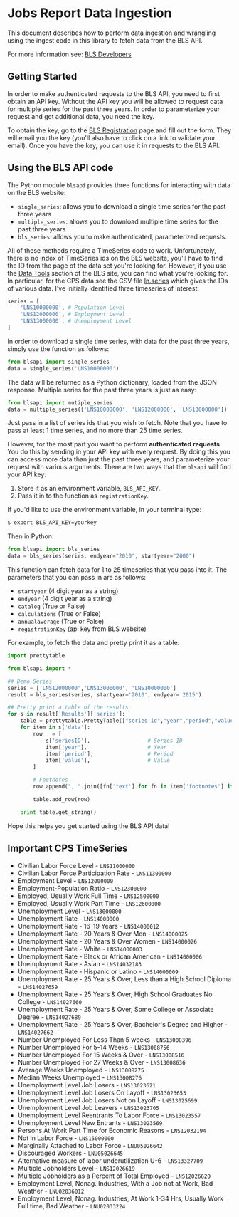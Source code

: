 # Jobs Report Data Ingestion

This document describes how to perform data ingestion and wrangling using
the ingest code in this library to fetch data from the BLS API.

For more information see: [BLS Developers](http://www.bls.gov/developers/home.htm)

## Getting Started

In order to make authenticated requests to the BLS API, you need to first obtain an API key. Without the API key you will be allowed to request data for multiple series for the past three years. In order to parameterize your request and get additional data, you need the key.

To obtain the key, go to the [BLS Registration](http://data.bls.gov/registrationEngine/) page and fill out the form. They will email you the key (you'll also have to click on a link to validate your email). Once you have the key, you can use it in requests to the BLS API.

## Using the BLS API code

The Python module `blsapi` provides three functions for interacting with data on the BLS website:

- `single_series`: allows you to download a single time series for the past three years
- `multiple_series`: allows you to download multiple time series for the past three years
- `bls_series`: allows you to make authenticated, parameterized requests.

All of these methods require a TimeSeries code to work. Unfortunately, there is no index of TimeSeries ids on the BLS website, you'll have to find the ID from the page of the data set you're looking for. However, if you use the [Data Tools](http://www.bls.gov/data/) section of the BLS site, you can find what you're looking for. In particular, for the CPS data see the CSV file [ln.series](http://download.bls.gov/pub/time.series/ln/ln.series) which gives the IDs of various data. I've initially identified three timeseries of interest:

```python
series = [
    'LNS10000000', # Population Level
    'LNS12000000', # Employment Level
    'LNS13000000', # Unemployment Level
]
```

In order to download a single time series, with data for the past three years, simply use the function as follows:

```python
from blsapi import single_series
data = single_series('LNS10000000')
```

The data will be returned as a Python dictionary, loaded from the JSON response. Multiple series for the past three years is just as easy:

```python
from blsapi import mutiple_series
data = multiple_series(['LNS10000000', 'LNS12000000', 'LNS13000000'])
```

Just pass in a list of series ids that you wish to fetch. Note that you have to pass at least 1 time series, and no more than 25 time series.

However, for the most part you want to perform **authenticated requests**. You do this by sending in your API key with every request. By doing this you can access more data than just the past three years, and parameterize your request with various arguments. There are two ways that the `blsapi` will find your API key:

1. Store it as an environment variable, `BLS_API_KEY`.
2. Pass it in to the function as `registrationKey`.

If you'd like to use the environment variable, in your terminal type:

```bash
$ export BLS_API_KEY=yourkey
```

Then in Python:

```python
from blsapi import bls_series
data = bls_series(series, endyear="2010", startyear="2000")
```

This function can fetch data for 1 to 25 timeseries that you pass into it. The parameters that you can pass in are as follows:

- `startyear` (4 digit year as a string)
- `endyear` (4 digit year as a string)
- `catalog` (True or False)
- `calculations` (True or False)
- `annualaverage` (True or False)
- `registrationKey` (api key from BLS website)

For example, to fetch the data and pretty print it as a table:

```python
import prettytable

from blsapi import *

## Demo Series
series = ['LNS12000000','LNS13000000', 'LNS10000000']
result = bls_series(series, startyear='2010', endyear='2015')

## Pretty print a table of the results
for s in result['Results']['series']:
    table = prettytable.PrettyTable(["series id","year","period","value","footnotes"])
    for item in s['data']:
        row   = [
            s['seriesID'],                  # Series ID
            item['year'],                   # Year
            item['period'],                 # Period
            item['value'],                  # Value
        ]

        # Footnotes
        row.append(", ".join([fn['text'] for fn in item['footnotes'] if 'text' in fn]))

        table.add_row(row)

    print table.get_string()
```

Hope this helps you get started using the BLS API data!

## Important CPS TimeSeries

- Civilian Labor Force Level - `LNS11000000`
- Civilian Labor Force Participation Rate - `LNS11300000`
- Employment Level - `LNS12000000`
- Employment-Population Ratio - `LNS12300000`
- Employed, Usually Work Full Time - `LNS12500000`
- Employed, Usually Work Part Time - `LNS12600000`
- Unemployment Level - `LNS13000000`
- Unemployment Rate - `LNS14000000`
- Unemployment Rate - 16-19 Years - `LNS14000012`
- Unemployment Rate - 20 Years & Over Men - `LNS14000025`
- Unemployment Rate - 20 Years & Over Women - `LNS14000026`
- Unemployment Rate - White - `LNS14000003`
- Unemployment Rate - Black or African American - `LNS14000006`
- Unemployment Rate - Asian - `LNS14032183`
- Unemployment Rate - Hispanic or Latino - `LNS14000009`
- Unemployment Rate - 25 Years & Over, Less than a High School Diploma - `LNS14027659`
- Unemployment Rate - 25 Years & Over, High School Graduates No College - `LNS14027660`
- Unemployment Rate - 25 Years & Over, Some College or Associate Degree - `LNS14027689`
- Unemployment Rate - 25 Years & Over, Bachelor's Degree and Higher - `LNS14027662`
- Number Unemployed For Less Than 5 weeks - `LNS13008396`
- Number Unemployed For 5-14 Weeks - `LNS13008756`
- Number Unemployed For 15 Weeks & Over - `LNS13008516`
- Number Unemployed For 27 Weeks & Over - `LNS13008636`
- Average Weeks Unemployed - `LNS13008275`
- Median Weeks Unemployed - `LNS13008276`
- Unemployment Level Job Losers - `LNS13023621`
- Unemployment Level Job Losers On Layoff - `LNS13023653`
- Unemployment Level Job Losers Not on Layoff - `LNS13025699`
- Unemployment Level Job Leavers - `LNS13023705`
- Unemployment Level Reentrants To Labor Force - `LNS13023557`
- Unemployment Level New Entrants - `LNS13023569`
- Persons At Work Part Time for Economic Reasons - `LNS12032194`
- Not in Labor Force - `LNS15000000`
- Marginally Attached to Labor Force - `LNU05026642`
- Discouraged Workers - `LNU05026645`
- Alternative measure of labor underutilization U-6 - `LNS13327709`
- Multiple Jobholders Level - `LNS12026619`
- Multiple Jobholders as a Percent of Total Employed - `LNS12026620`
- Employment Level, Nonag. Industries, With a Job not at Work, Bad Weather - `LNU02036012`
- Employment Level, Nonag. Industries, At Work 1-34 Hrs, Usually Work Full time, Bad Weather - `LNU02033224`
